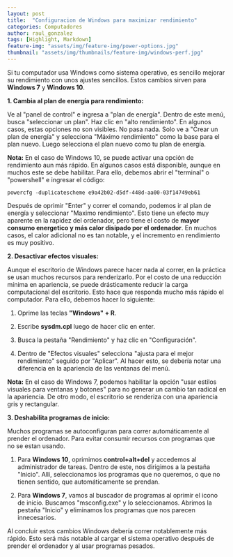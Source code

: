 ```yaml
---
layout: post
title:  "Configuracion de Windows para maximizar rendimiento"
categories: Computadores 
author: raul_gonzalez
tags: [Highlight, Markdown]
feature-img: "assets/img/feature-img/power-options.jpg"
thumbnail: "assets/img/thumbnails/feature-img/windows-perf.jpg"
---
```


Si tu computador usa Windows como sistema operativo, es sencillo mejorar su rendimiento con unos ajustes sencillos. Estos cambios sirven para **Windows 7** y **Windows 10**. 

**1. Cambia al plan de energía para rendimiento:**

Ve al "panel de control" e ingresa a "plan de energía". Dentro de este menú, busca "seleccionar un plan". Haz clic en "alto rendimiento". En algunos casos, estas opciones no son visibles. No pasa nada. Solo ve a "Crear un plan de energía" y selecciona "Máximo rendimiento" como la base para el plan nuevo. Luego selecciona el plan nuevo como tu plan de energía. 

__Nota:__ En el caso de Windows 10, se puede activar una opción de rendimiento aun más rápido. En algunos casos está disponible, aunque en muchos este se debe habilitar. Para ello, debemos abrir el "terminal" o "powershell" e ingresar el código:


```
powercfg -duplicatescheme e9a42b02-d5df-448d-aa00-03f14749eb61
```

Después de oprimir "Enter" y correr el comando, podemos ir al plan de energía y seleccionar "Maximo rendimiento". Esto tiene un efecto muy aparente en la rapidez del ordenador, pero tiene el costo de **mayor consumo energetico y más calor disipado por el ordenador**. En muchos casos, el calor adicional no es tan notable, y el incremento en rendimiento es muy positivo. 


**2. Desactivar efectos visuales:**

Aunque el escritorio de Windows parece hacer nada al correr, en la práctica se usan muchos recursos para renderizarlo. Por el costo de una reducción mínima en apariencia, se puede drásticamente reducir la carga computacional del escritorio. Esto hace que responda mucho más rápido el computador. Para ello, debemos hacer lo siguiente:

1. Oprime las teclas **"Windows" + R**.

2. Escribe __sysdm.cpl__ luego de hacer clic en enter. 

3. Busca la pestaña "Rendimiento" y haz clic en "Configuración".

4. Dentro de "Efectos visuales" selecciona "ajusta para el mejor rendimiento" seguido por "Aplicar". Al hacer esto, se debería notar una diferencia en la apariencia de las ventanas del menú.    

__Nota:__ En el caso de Windows 7, podemos habilitar la opción "usar estilos visuales para ventanas y botones" para no generar un cambio tan radical en la apariencia. De otro modo, el escritorio se renderiza con una apariencia gris y rectangular.


**3. Deshabilita programas de inicio:** 

Muchos programas se autoconfiguran para correr automáticamente al prender el ordenador. Para evitar consumir recursos con programas que  
no se estan usando. 
1. Para __Windows 10__, oprimimos __control+alt+del__ y accedemos al administrador de tareas. Dentro de este, nos dirigimos a la pestaña "Inicio". Allí, seleccionamos los programas que no queremos, o que no tienen sentido, que automáticamente se prendan. 

2. Para __Windows 7__, vamos al buscador de programas al oprimir el icono de inicio. Buscamos "msconfig.exe" y lo seleccionamos. Abrimos la pestaña "Inicio" y eliminamos los programas que nos parecen innecesarios.

Al concluir estos cambios Windows debería correr notablemente más rápido. Esto será más notable al cargar el sistema operativo después de prender el ordenador y al usar programas pesados.
